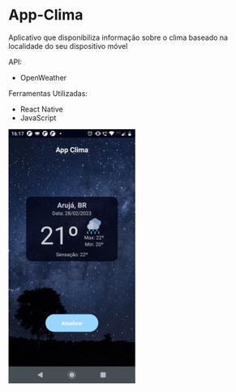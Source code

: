 # App-Clima



Aplicativo que disponibiliza informação sobre o clima baseado na localidade do seu dispositivo móvel

API:
- OpenWeather

Ferramentas Utilizadas:
- React Native
- JavaScript

<img src='./assets/app.jpg' height="500"/>
